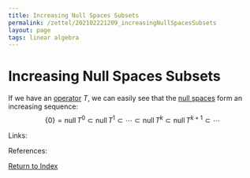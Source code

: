 ```yaml
---
title: Increasing Null Spaces Subsets
permalink: /zettel/202102221209_increasingNullSpacesSubsets
layout: page
tags: linear algebra
---
```

# Increasing Null Spaces Subsets

If we have an [operator](202102082104_operatorDefinition) $T$, we can easily see that
the [null spaces](202102071742_nullSpaceDefinition) form an increasing sequence:
$$
\{ 0 \} = \textrm{null} \, T^0 \subset \textrm{null} \, T^1 \subset \cdots \subset \textrm{null} \, T^k \subset \textrm{null} \, T^{k+1} \subset \cdots
$$



Links: 

References: 

[Return to Index](index)